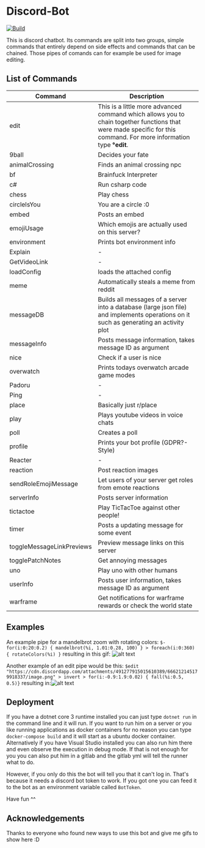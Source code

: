 # Discord-Bot

[![Build](https://github.com/niklasCarstensen/Discord-Bot/actions/workflows/build.yml/badge.svg)](https://github.com/niklasCarstensen/Discord-Bot/actions/workflows/build.yml)
<!--- [![Deploy](https://github.com/niklasCarstensen/Discord-Bot/actions/workflows/deploy.yml/badge.svg)](https://github.com/niklasCarstensen/Discord-Bot/actions/workflows/deploy.yml) -->

This is discord chatbot. Its commands are split into two groups, simple commands that entirely depend on side effects and commands that can be chained. Those pipes of comands can for example be used for image editing.

## List of Commands

Command        | Description
---------------|--------------
edit | This is a little more advanced command which allows you to chain together functions that were made specific for this command. For more information type **°edit**.
9ball | Decides your fate
animalCrossing | Finds an animal crossing npc
bf | Brainfuck Interpreter
c# | Run csharp code
chess | Play chess
circleIsYou | You are a circle :0
embed | Posts an embed
emojiUsage | Which emojis are actually used on this server?
environment | Prints bot environment info
Explain | -
GetVideoLink | -
loadConfig | loads the attached config
meme | Automatically steals a meme from reddit
messageDB | Builds all messages of a server into a database (large json file) and implements operations on it such as generating an activity plot
messageInfo | Posts message information, takes message ID as argument
nice | Check if a user is nice
overwatch | Prints todays overwatch arcade game modes
Padoru | -
Ping | -
place | Basically just r/place
play | Plays youtube videos in voice chats
poll | Creates a poll
profile | Prints your bot profile (GDPR?-Style)
Reacter | -
reaction | Post reaction images
sendRoleEmojiMessage | Let users of your server get roles from emote reactions
serverInfo | Posts server information
tictactoe | Play TicTacToe against other people!
timer | Posts a updating message for some event
toggleMessageLinkPreviews | Preview message links on this server
togglePatchNotes | Get annoying messages
uno | Play uno with other humans
userInfo | Posts user information, takes message ID as argument
warframe | Get notifications for warframe rewards or check the world state

## Examples

An example pipe for a mandelbrot zoom with rotating colors: `$- for(i:0:20:0.2) { mandelbrot(%i, 1.01:0.28, 100) } > foreach(i:0:360) { rotateColors(%i) }` resulting in this gif:
![alt text](https://cdn.discordapp.com/attachments/630515207608729640/652122985108471828/-8586260583075901868.gif)

Another example of an edit pipe would be this: `$edit "https://cdn.discordapp.com/attachments/491277915015610389/666212145179918337/image.png" > invert > for(i:-0.9:1.9:0.02) { fall(%i:0.5, 0.5)}` resulting in:![alt text](https://cdn.discordapp.com/attachments/500759857205346304/749076750054719498/-8586029426713066715.gif)

## Deployment

If you have a dotnet core 3 runtime installed you can just type `dotnet run` in the command line and it will run. If you want to run him on a server or you like running applications as docker containers for no reason you can type `docker-compose build` and it will start as a ubuntu docker container. Alternatively if you have Visual Studio installed you can also run him there and even observe the execution in debug mode. If that is not enough for you you can also put him in a gitlab and the gitlab yml will tell the runner what to do.

However, if you only do this the bot will tell you that it can't log in. That's because it needs a discord bot token to work. If you got one you can feed it to the bot as an environment variable called `BotToken`. <!--- Set it in the console, add it to the visual studio environment variables, add them to your gitlab runner or find some other way. If you want to use the bot to its full potential you also have to set the FOUR other twitter tokens named: `customer_key`, `customer_key_secret`, `access_token` and of course the `access_token_secret`. Why four? Idk. -->

Have fun ^^

## Acknowledgements

Thanks to everyone who found new ways to use this bot and give me gifs to show here :D
